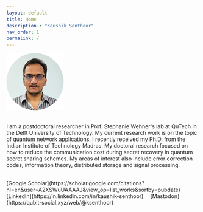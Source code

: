 ```yaml
---
layout: default
title: Home
description : "Kaushik Senthoor"
nav_order: 1
permalink: /
---
```


<img src="/my_pic_circ_150px.png" alt="My picture"/>

<br> I am a postdoctoral researcher in Prof. Stephanie Wehner's lab at QuTech in the Delft University of Technology. My current research work is on the topic of quantum network applications. I recently received my Ph.D. from the Indian Institute of Technology Madras. My doctoral research focused on how to reduce the communication cost during secret recovery in quantum secret sharing schemes. My areas of interest also include error correction codes, information theory, distributed storage and signal processing.
  
<br>  
[Google Scholar](https://scholar.google.com/citations?hl=en&user=A2XSWuUAAAAJ&view_op=list_works&sortby=pubdate)
&emsp;[LinkedIn](https://in.linkedin.com/in/kaushik-senthoor)
&emsp;[Mastodon](https://qubit-social.xyz/web/@ksenthoor)
  
